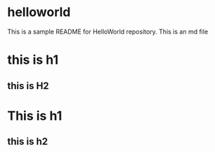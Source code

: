# helloworld
This is a sample README for HelloWorld repository.
This is an md file
# this is h1
## this is H2

This is h1
============

this is h2
-----------------
